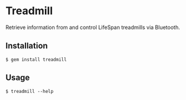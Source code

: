 Treadmill
=========

Retrieve information from and control LifeSpan treadmills via Bluetooth.

Installation
------------

    $ gem install treadmill

Usage
-----

    $ treadmill --help
